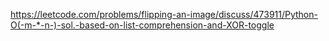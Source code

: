 https://leetcode.com/problems/flipping-an-image/discuss/473911/Python-O(-m-*-n-)-sol.-based-on-list-comprehension-and-XOR-toggle